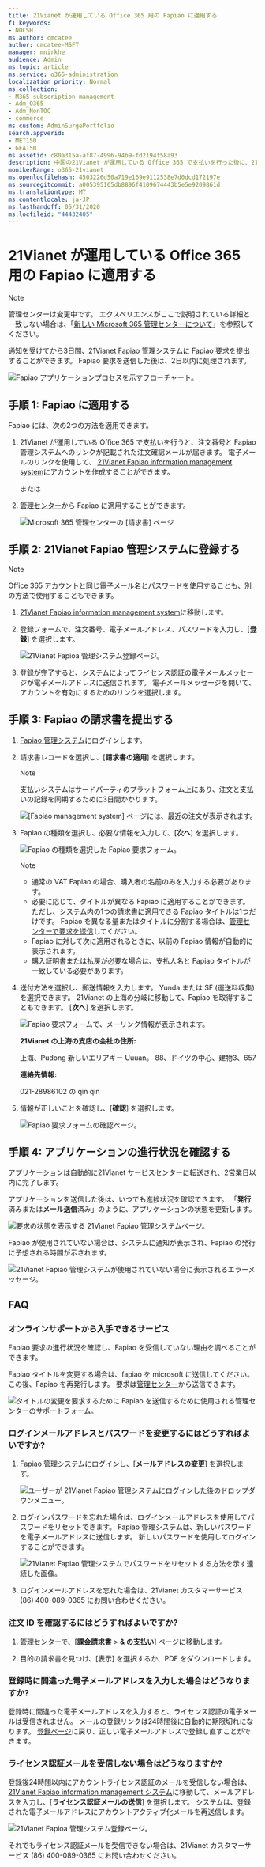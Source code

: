 ```yaml
---
title: 21Vianet が運用している Office 365 用の Fapiao に適用する
f1.keywords:
- NOCSH
ms.author: cmcatee
author: cmcatee-MSFT
manager: mnirkhe
audience: Admin
ms.topic: article
ms.service: o365-administration
localization_priority: Normal
ms.collection:
- M365-subscription-management
- Adm_O365
- Adm_NonTOC
- commerce
ms.custom: AdminSurgePortfolio
search.appverid:
- MET150
- GEA150
ms.assetid: c80a315a-af87-4996-94b9-fd2194f58a93
description: 中国の21Vianet が運用している Office 365 で支払いを行った後に、21Vianet Fapiao 管理システムに Fapiao 要求を提出する方法について説明します。
monikerRange: o365-21vianet
ms.openlocfilehash: 4503226d50a719e169e9112538e7d0dcd172197e
ms.sourcegitcommit: a005395165db8896f4109674443b5e5e9209861d
ms.translationtype: MT
ms.contentlocale: ja-JP
ms.lasthandoff: 05/31/2020
ms.locfileid: "44432405"
---
```

# <a name="apply-for-a-fapiao-for-office-365-operated-by-21vianet"></a>21Vianet が運用している Office 365 用の Fapiao に適用する

> [!NOTE]
> 管理センターは変更中です。 エクスペリエンスがここで説明されている詳細と一致しない場合は、「[新しい Microsoft 365 管理センターについて](https://docs.microsoft.com/microsoft-365/admin/microsoft-365-admin-center-preview?view=o365-21vianet)」を参照してください。

通知を受けてから3日間、21Vianet Fapiao 管理システムに Fapiao 要求を提出することができます。 Fapiao 要求を送信した後は、2日以内に処理されます。
  
![Fapiao アプリケーションプロセスを示すフローチャート。](../../media/bf14884a-53f9-4c53-971c-b9b8ad6ec8d3.png)
  
## <a name="step-1-apply-for-a-fapiao"></a>手順 1: Fapiao に適用する

Fapiao には、次の2つの方法を適用できます。
  
1. 21Vianet が運用している Office 365 で支払いを行うと、注文番号と Fapiao 管理システムへのリンクが記載された注文確認メールが届きます。 電子メールのリンクを使用して、 <a href="https://go.microsoft.com/fwlink/p/?linkid=837466" target="_blank">21Vianet Fapiao information management system</a>にアカウントを作成することができます。

    または

2. <a href="https://go.microsoft.com/fwlink/p/?linkid=850627" target="_blank">管理センター</a>から Fapiao に適用することができます。

    ![Microsoft 365 管理センターの [請求書] ページ](../../media/a6e3b953-abd4-46aa-a910-08c517915a21.png)
  
## <a name="step-2-register-with-the-21vianet-fapiao-management-system"></a>手順 2: 21Vianet Fapiao 管理システムに登録する

> [!NOTE]
> Office 365 アカウントと同じ電子メール名とパスワードを使用することも、別の方法で使用することもできます。
  
1. <a href="https://go.microsoft.com/fwlink/p/?linkid=837466" target="_blank">21Vianet Fapiao information management system</a>に移動します。

2. 登録フォームで、注文番号、電子メールアドレス、パスワードを入力し、[**登録**] を選択します。

    ![21Vianet Fapioa 管理システム登録ページ。](../../media/60d39184-95b2-4ea4-a8a2-3e11763bec87.png)
  
3. 登録が完了すると、システムによってライセンス認証の電子メールメッセージが電子メールアドレスに送信されます。 電子メールメッセージを開いて、アカウントを有効にするためのリンクを選択します。

## <a name="step-3-submit-your-bill-for-a-fapiao"></a>手順 3: Fapiao の請求書を提出する

1. <a href="https://go.microsoft.com/fwlink/p/?linkid=837465" target="_blank">Fapiao 管理システム</a>にログインします。

2. 請求書レコードを選択し、[**請求書の適用**] を選択します。

    > [!NOTE]
    > 支払いシステムはサードパーティのプラットフォーム上にあり、注文と支払いの記録を同期するために3日間かかります。
  
    ![[Fapiao management system] ページには、最近の注文が表示されます。](../../media/b319767d-1d10-4cb4-b270-c5fbcee1368e.png)
  
3. Fapiao の種類を選択し、必要な情報を入力して、[**次へ**] を選択します。

    ![Fapiao の種類を選択した Fapiao 要求フォーム。](../../media/56fe3db1-c20f-4082-a39d-02d7ac41fec8.png)
  
    > [!NOTE]
    > - 通常の VAT Fapiao の場合、購入者の名前のみを入力する必要があります。
    > - 必要に応じて、タイトルが異なる Fapiao に適用することができます。 ただし、システム内の1つの請求書に適用できる Fapiao タイトルは1つだけです。 Fapiao を異なる量またはタイトルに分割する場合は、<a href="https://portal.partner.microsoftonline.cn/Support/SupportOverview.aspx" target="_blank">管理センターで要求を送信</a>してください。
    > - Fapiao に対して次に適用されるときに、以前の Fapiao 情報が自動的に表示されます。
    > - 購入証明書または払戻が必要な場合は、支払人名と Fapiao タイトルが一致している必要があります。

4. 送付方法を選択し、郵送情報を入力します。 Yunda または SF (運送料収集) を選択できます。 21Vianet の上海の分岐に移動して、Fapiao を取得することもできます。 [**次へ**] を選択します。

    ![Fapiao 要求フォームで、メーリング情報が表示されます。](../../media/bba500b4-a51d-477b-81a7-9113b08d39f1.png)
  
    **21Vianet の上海の支店の会社の住所:**

    上海、Pudong 新しいエリアキー Uuuan。 88、ドイツの中心、建物3、657

    **連絡先情報:**

    021-28986102 の qin qin

5. 情報が正しいことを確認し、[**確認**] を選択します。

    ![Fapiao 要求フォームの確認ページ。](../../media/18706d9d-defc-4285-8fd3-990448b44a18.png)
  
## <a name="step-4-check-application-progress"></a>手順 4: アプリケーションの進行状況を確認する

アプリケーションは自動的に21Vianet サービスセンターに転送され、2営業日以内に完了します。
  
アプリケーションを送信した後は、いつでも進捗状況を確認できます。 「**発行**済みまたは**メール送信**済み」のように、アプリケーションの状態を更新します。
  
![要求の状態を表示する 21Vianet Fapiao 管理システムページ。](../../media/6cd696ec-d630-4fce-9f27-935a0d5f0ebe.png)
  
Fapiao が使用されていない場合は、システムに通知が表示され、Fapiao の発行に予想される時間が示されます。
  
![21Vianet Fapiao 管理システムが使用されていない場合に表示されるエラーメッセージ。](../../media/effe0796-83aa-4a91-a488-15d6f58c01dc.png)
  
## <a name="faqs"></a>FAQ

### <a name="what-services-can-i-get-from-online-support"></a>オンラインサポートから入手できるサービス

Fapiao 要求の進行状況を確認し、Fapiao を受信していない理由を調べることができます。
  
Fapiao タイトルを変更する場合は、fapiao を microsoft に送信してください。この後、Fapiao を再発行します。 要求は<a href="https://portal.partner.microsoftonline.cn/Support/SupportOverview.aspx" target="_blank">管理センター</a>から送信できます。
  
![タイトルの変更を要求するために Fapiao を送信するために使用される管理センターのサポートフォーム。](../../media/2a413e9e-f30b-4f26-adbf-6287cc217a0f.png)
  
### <a name="how-do-i-change-my-login-email-address-and-password"></a>ログインメールアドレスとパスワードを変更するにはどうすればよいですか?

1. <a href="https://go.microsoft.com/fwlink/p/?linkid=837465" target="_blank">Fapiao 管理システム</a>にログインし、[**メールアドレスの変更**] を選択します。

    ![ユーザーが 21Vianet Fapiao 管理システムにログインした後のドロップダウンメニュー。](../../media/ee6de24b-6be2-41e6-8aec-e0c3cb0ea35e.png)
  
2. ログインパスワードを忘れた場合は、ログインメールアドレスを使用してパスワードをリセットできます。 Fapiao 管理システムは、新しいパスワードを電子メールアドレスに送信します。 新しいパスワードを使用してログインすることができます。

    ![21Vianet Fapiao 管理システムでパスワードをリセットする方法を示す連続した画像。](../../media/2edb0a47-1286-4792-804d-7e84534c8370.png)
  
3. ログインメールアドレスを忘れた場合は、21Vianet カスタマーサービス (86) 400-089-0365 にお問い合わせください。

### <a name="how-do-i-find-my-order-id"></a>注文 ID を確認するにはどうすればよいですか?

1. [管理センター](https://go.microsoft.com/fwlink/p/?linkid=850627)で、[**課金請求書** \> **& の支払い**] ページに移動します。

2. 目的の請求書を見つけ、[表示] を選択するか、PDF をダウンロードします。

### <a name="what-if-i-enter-the-wrong-email-address-when-i-register"></a>登録時に間違った電子メールアドレスを入力した場合はどうなりますか?

登録時に間違った電子メールアドレスを入力すると、ライセンス認証の電子メールは受信されません。 メールの登録リンクは24時間後に自動的に期限切れになります。 <a href="https://go.microsoft.com/fwlink/p/?linkid=837466" target="_blank">登録ページ</a>に戻り、正しい電子メールアドレスで登録し直すことができます。
  
### <a name="what-if-i-dont-receive-an-activation-email"></a>ライセンス認証メールを受信しない場合はどうなりますか?

登録後24時間以内にアカウントライセンス認証のメールを受信しない場合は、 <a href="https://go.microsoft.com/fwlink/p/?linkid=837466" target="_blank">21Vianet Fapiao information management システム</a>に移動して、メールアドレスを入力し、[**ライセンス認証メールの送信**] を選択します。 システムは、登録された電子メールアドレスにアカウントアクティブ化メールを再送信します。
  
![21Vianet Fapioa 管理システム登録ページ。](../../media/60d39184-95b2-4ea4-a8a2-3e11763bec87.png)
  
それでもライセンス認証メールを受信できない場合は、21Vianet カスタマーサービス (86) 400-089-0365 にお問い合わせください。